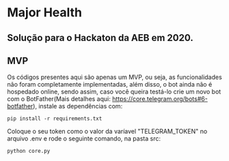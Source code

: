 # Major Health
## Solução para o Hackaton da AEB em 2020.
## MVP
Os códigos presentes aqui são apenas um MVP, ou seja, as funcionalidades não foram completamente implementadas, além disso, o bot ainda não é hospedado online, sendo assim, caso você queira testá-lo crie um novo bot com o BotFather(Mais detalhes aqui: https://core.telegram.org/bots#6-botfather), instale as dependências com:
```
pip install -r requirements.txt
```
Coloque o seu token como o valor da varíavel "TELEGRAM_TOKEN" no arquivo .env e rode o seguinte comando, na pasta src:
```
python core.py
```
